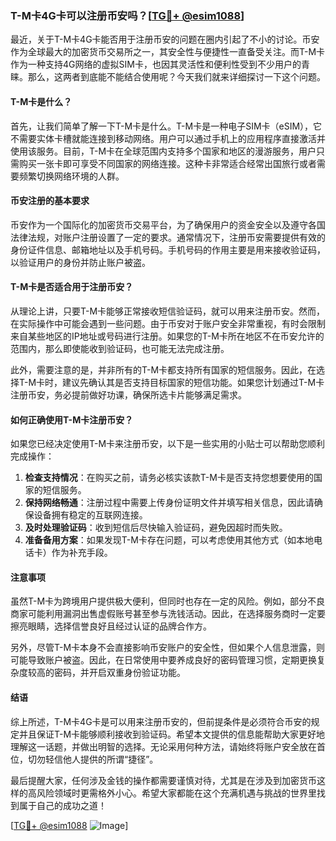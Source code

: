 ### T-M卡4G卡可以注册币安吗？[[TG💪+ @esim1088](https://t.me/s/esim1088)]

最近，关于T-M卡4G卡能否用于注册币安的问题在圈内引起了不小的讨论。币安作为全球最大的加密货币交易所之一，其安全性与便捷性一直备受关注。而T-M卡作为一种支持4G网络的虚拟SIM卡，也因其灵活性和便利性受到不少用户的青睐。那么，这两者到底能不能结合使用呢？今天我们就来详细探讨一下这个问题。

#### T-M卡是什么？

首先，让我们简单了解一下T-M卡是什么。T-M卡是一种电子SIM卡（eSIM），它不需要实体卡槽就能连接到移动网络。用户可以通过手机上的应用程序直接激活并使用该服务。目前，T-M卡在全球范围内支持多个国家和地区的漫游服务，用户只需购买一张卡即可享受不同国家的网络连接。这种卡非常适合经常出国旅行或者需要频繁切换网络环境的人群。

#### 币安注册的基本要求

币安作为一个国际化的加密货币交易平台，为了确保用户的资金安全以及遵守各国法律法规，对账户注册设置了一定的要求。通常情况下，注册币安需要提供有效的身份证件信息、邮箱地址以及手机号码。手机号码的作用主要是用来接收验证码，以验证用户的身份并防止账户被盗。

#### T-M卡是否适合用于注册币安？

从理论上讲，只要T-M卡能够正常接收短信验证码，就可以用来注册币安。然而，在实际操作中可能会遇到一些问题。由于币安对于账户安全非常重视，有时会限制来自某些地区的IP地址或号码进行注册。如果您的T-M卡所在地区不在币安允许的范围内，那么即使能收到验证码，也可能无法完成注册。

此外，需要注意的是，并非所有的T-M卡都支持所有国家的短信服务。因此，在选择T-M卡时，建议先确认其是否支持目标国家的短信功能。如果您计划通过T-M卡注册币安，务必提前做好功课，确保所选卡片能够满足需求。

#### 如何正确使用T-M卡注册币安？

如果您已经决定使用T-M卡来注册币安，以下是一些实用的小贴士可以帮助您顺利完成操作：

1. **检查支持情况**：在购买之前，请务必核实该款T-M卡是否支持您想要使用的国家的短信服务。
2. **保持网络畅通**：注册过程中需要上传身份证明文件并填写相关信息，因此请确保设备拥有稳定的互联网连接。
3. **及时处理验证码**：收到短信后尽快输入验证码，避免因超时而失败。
4. **准备备用方案**：如果发现T-M卡存在问题，可以考虑使用其他方式（如本地电话卡）作为补充手段。

#### 注意事项

虽然T-M卡为跨境用户提供极大便利，但同时也存在一定的风险。例如，部分不良商家可能利用漏洞出售虚假账号甚至参与洗钱活动。因此，在选择服务商时一定要擦亮眼睛，选择信誉良好且经过认证的品牌合作方。

另外，尽管T-M卡本身不会直接影响币安账户的安全性，但如果个人信息泄露，则可能导致账户被盗。因此，在日常使用中要养成良好的密码管理习惯，定期更换复杂度较高的密码，并开启双重身份验证功能。

#### 结语

综上所述，T-M卡4G卡是可以用来注册币安的，但前提条件是必须符合币安的规定并且保证T-M卡能够顺利接收到验证码。希望本文提供的信息能帮助大家更好地理解这一话题，并做出明智的选择。无论采用何种方法，请始终将账户安全放在首位，切勿轻信他人提供的所谓“捷径”。

最后提醒大家，任何涉及金钱的操作都需要谨慎对待，尤其是在涉及到加密货币这样的高风险领域时更需格外小心。希望大家都能在这个充满机遇与挑战的世界里找到属于自己的成功之道！

[[TG💪+ @esim1088](https://t.me/s/esim1088) ![Image](https://i.postimg.cc/4NQfJmqS/Snipaste-2025-05-13-00-14-12.png)]